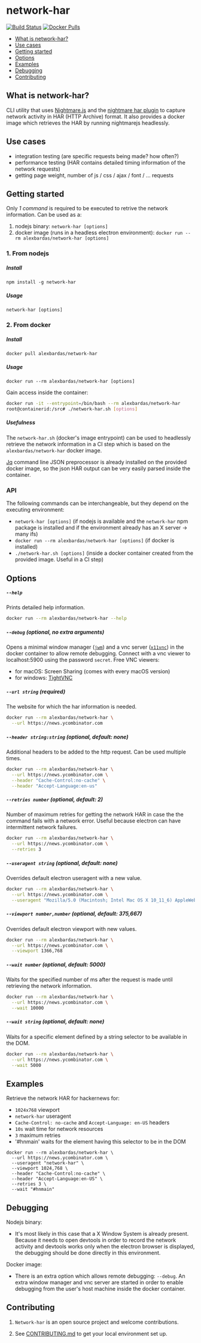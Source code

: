 network-har
===========

[![Build Status](https://travis-ci.org/alexbardas/network-har.svg?branch=master)](https://travis-ci.org/alexbardas/network-har)
[![Docker Pulls](https://img.shields.io/docker/pulls/alexbardas/network-har.svg)](https://hub.docker.com/r/alexbardas/network-har)

- [What is network-har?](#what-is-network-har)
- [Use cases](#use-cases)
- [Getting started](#getting-started)
- [Options](#options)
- [Examples](#examples)
- [Debugging](#debugging)
- [Contributing](#contributing)


## What is network-har?
CLI utility that uses [Nightmare.js](https://nightmarejs.org) and the [nightmare har plugin](https://github.com/alexbardas/nightmare-har-plugin) to capture network activity in HAR (HTTP Archive) format. It also provides a docker image which retrieves the HAR by running nightmarejs headlessly.


## Use cases
- integration testing (are specific requests being made? how often?)
- performance testing (HAR contains detailed timing information of the network requests)
- getting page weight, number of js / css / ajax / font / ... requests


## Getting started
Only *1 command* is required to be executed to retrive the network information. Can be used as a:
1. nodejs binary: `network-har [options]`
2. docker image (runs in a headless electron environment): `docker run --rm alexbardas/network-har [options]`

### 1. From nodejs
##### Install
`npm install -g network-har`

##### Usage
`network-har [options]`

### 2. From docker
##### Install
`docker pull alexbardas/network-har`

##### Usage
`docker run --rm alexbardas/network-har [options]`

Gain access inside the container:
```sh
docker run -it --entrypoint=/bin/bash --rm alexbardas/network-har
root@containerid:/src# ./network-har.sh [options]
```

##### Usefulness
The `network-har.sh` (docker's image entrypoint) can be used to headlessly retrieve the network information in a CI step which is based on the `alexbardas/network-har` docker image.

[Jq](https://stedolan.github.io/jq/) command line JSON preprocessor is already installed on the provided docker image, so the json HAR output can be very easily parsed inside the container.

### API
The following commands can be interchangeable, but they depend on the executing environment:
- `network-har [options]` (if nodejs is available and the `network-har` npm package is installed and if the environment already has an X server -> many ifs)
- `docker run --rm alexbardas/network-har [options]` (if docker is installed)
- `./network-har.sh [options]` (inside a docker container created from the provided image. Useful in a CI step)


## Options
##### `--help`
Prints detailed help information.
```sh
docker run --rm alexbardas/network-har --help
```

##### `--debug` (optional, no extra arguments)
Opens a minimal window manager ([`jwm`](http://joewing.net/projects/jwm/)) and a vnc server ([`x11vnc`](http://www.karlrunge.com/x11vnc/)) in the docker container to allow remote debugging. Connect with a vnc viewer to localhost:5900 using the password `secret`.
Free VNC viewers:
- for macOS: Screen Sharing (comes with every macOS version)
- for windows: [TightVNC](http://www.tightvnc.com/)

##### `--url string` (required)
The website for which the har information is needed.
```sh
docker run --rm alexbardas/network-har \
  --url https://news.ycombinator.com
```

##### `--header string:string` (optional, default: none)
Additional headers to be added to the http request. Can be used multiple times.
```sh
docker run --rm alexbardas/network-har \
  --url https://news.ycombinator.com \
  --header "Cache-Control:no-cache" \
  --header "Accept-Language:en-us"
```

##### `--retries number` (optional, default: 2)
Number of maximum retries for getting the network HAR in case the the command fails with a network error. Useful because electron can have intermittent network failures.
```sh
docker run --rm alexbardas/network-har \
  --url https://news.ycombinator.com \
  --retries 3
```

##### `--useragent string` (optional, default: none)
Overrides default electron useragent with a new value.
```sh
docker run --rm alexbardas/network-har \
  --url https://news.ycombinator.com \
  --useragent "Mozilla/5.0 (Macintosh; Intel Mac OS X 10_11_6) AppleWebKit/537.36 (KHTML, like Gecko) Chrome/55.0.2860.0 Safari/537.36"
```

##### `--viewport number,number` (optional, default: 375,667)
Overrides default electron viewport with new values.
```sh
docker run --rm alexbardas/network-har \
  --url https://news.ycombinator.com \
  --viewport 1366,768
```

##### `--wait number` (optional, default: 5000)
Waits for the specified number of ms after the request is made until retrieving the network information.
```sh
docker run --rm alexbardas/network-har \
  --url https://news.ycombinator.com \
  --wait 10000
```

##### `--wait string` (optional, default: none)
Waits for a specific element defined by a string selector to be available in the DOM.
```sh
docker run --rm alexbardas/network-har \
  --url https://news.ycombinator.com \
  --wait 5000
```

## Examples
Retrieve the network HAR for hackernews for:
- `1024x768` viewport
- `network-har` useragent
- `Cache-Control: no-cache` and `Accept-Language: en-US` headers
- `10s` wait time for network resources
- `3` maximum retries
- '#hnmain' waits for the element having this selector to be in the DOM

```
docker run --rm alexbardas/network-har \
  --url https://news.ycombinator.com \
  --useragent "network-har" \
  --viewport 1024,768 \
  --header "Cache-Control:no-cache" \
  --header "Accept-Language:en-US" \
  --retries 3 \
  --wait "#hnmain"
```

## Debugging
Nodejs binary:
- It's most likely in this case that a X Window System is already present. Because it needs to open devtools in order to record the network activity and devtools works only when the electron browser is displayed, the debugging should be done directly in this environment.

Docker image:
- There is an extra option which allows remote debugging: `--debug`. An extra window manager and vnc server are started in order to enable debugging from the user's host machine inside the docker container.

## Contributing

1. `Network-har` is an open source project and welcome contributions.

2. See [CONTRIBUTING.md](https://github.com/alexbardas/network-har/blob/master/CONTRIBUTING.md) to get your local environment set up.
